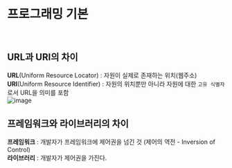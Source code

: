# 프로그래밍 기본  
<br/>

## URL과 URI의 차이
**URL**(Uniform Resource Locator) : 자원이 실제로 존재하는 위치(웹주소)  
**URI**(Uniform Resource Identifier) : 자원의 위치뿐만 아니라 자원에 대한 `고유 식별자`로서 URL을 의미를 포함  
![image](https://github.com/ppobbi-study/CS_Study_Hub/assets/97426905/a74c2942-ae5b-464d-ac4d-e70c9fdfa028)  

## 프레임워크와 라이브러리의 차이
**프레임워크** : 개발자가 프레임워크에 제어권을 넘긴 것 (제어의 역전 - Inversion of Control)  
**라이브러리** : 개발자가 제어권을 가진다.  

## 
